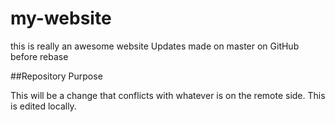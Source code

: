 # my-website

this is really an awesome website
Updates made on master on GitHub before rebase

##Repository Purpose

This will be a change that conflicts 
with whatever is on the remote side.
This is edited locally.